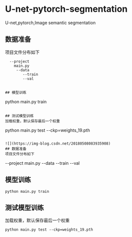 # U-net-pytorch-segmentation
U-net,pytorch,Image semantic segmentation
## 数据准备
项目文件分布如下
```
  --project
  	main.py
  	 --data
   		--train
   		--val


## 模型训练
```
python main.py train
```

## 测试模型训练
加载权重，默认保存最后一个权重
```
python main.py test --ckp=weights_19.pth
```

![](https://img-blog.csdn.net/20180508083935908)
## 数据准备
项目文件分布如下
```
  --project
  	main.py
  	 --data
   		--train
   		--val


## 模型训练
```
python main.py train
```

## 测试模型训练
加载权重，默认保存最后一个权重
```
python main.py test --ckp=weights_19.pth
